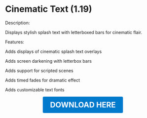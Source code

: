 # Cinematic Text (1.19)

Description:

Displays stylish splash text with letterboxed bars for cinematic flair.

Features:

Adds displays of cinematic splash text overlays

Adds screen darkening with letterbox bars

Adds support for scripted scenes

Adds timed fades for dramatic effect

Adds customizable text fonts

<p align="center"><a href="https://github.com/LiliaFramework/Modules/raw/refs/heads/gh-pages/cinematictext.zip" style="display:inline-block;padding:12px 24px;font-size:1.5rem;font-weight:bold;text-decoration:none;color:#fff;background-color:#007acc;border-radius:4px;">DOWNLOAD HERE</a></p>